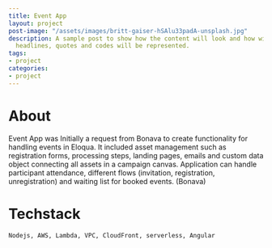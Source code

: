 ```yaml
---
title: Event App
layout: project
post-image: "/assets/images/britt-gaiser-hSAlu33padA-unsplash.jpg"
description: A sample post to show how the content will look and how will different
  headlines, quotes and codes will be represented.
tags:
- project
categories:
- project
---
```


# About
Event App was Initially a request from Bonava to create functionality for handling events in Eloqua.  It included asset management such as registration forms, processing steps, landing pages,  emails and custom data object connecting all assets in a campaign canvas.  Application can handle participant attendance, different flows (invitation, registration, unregistration) and waiting list for booked events. (Bonava)

# Techstack
`Nodejs, AWS, Lambda, VPC, CloudFront, serverless, Angular`

